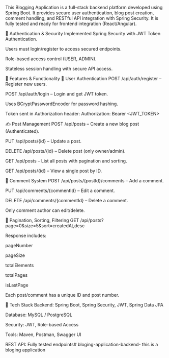 This Blogging Application is a full-stack backend platform developed using Spring Boot. It provides secure user authentication, blog post creation, comment handling, and RESTful API integration with Spring Security. It is fully tested and ready for frontend integration (React/Angular).

🔐 Authentication & Security
Implemented Spring Security with JWT Token Authentication.

Users must login/register to access secured endpoints.

Role-based access control (USER, ADMIN).

Stateless session handling with secure API access.

🔧 Features & Functionality
👤 User Authentication
POST /api/auth/register – Register new users.

POST /api/auth/login – Login and get JWT token.

Uses BCryptPasswordEncoder for password hashing.

Token sent in Authorization header:
Authorization: Bearer <JWT_TOKEN>

✍️ Post Management
POST /api/posts – Create a new blog post (Authenticated).

PUT /api/posts/{id} – Update a post.

DELETE /api/posts/{id} – Delete post (only owner/admin).

GET /api/posts – List all posts with pagination and sorting.

GET /api/posts/{id} – View a single post by ID.

💬 Comment System
POST /api/posts/{postId}/comments – Add a comment.

PUT /api/comments/{commentId} – Edit a comment.

DELETE /api/comments/{commentId} – Delete a comment.

Only comment author can edit/delete.

📄 Pagination, Sorting, Filtering
GET /api/posts?page=0&size=5&sort=createdAt,desc

Response includes:

pageNumber

pageSize

totalElements

totalPages

isLastPage

Each post/comment has a unique ID and post number.

🧰 Tech Stack
Backend: Spring Boot, Spring Security, JWT, Spring Data JPA

Database: MySQL / PostgreSQL

Security: JWT, Role-based Access

Tools: Maven, Postman, Swagger UI

REST API: Fully tested endpoints# bloging-application-backend-
this is a bloging application 
